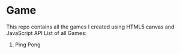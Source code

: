 # Game
This repo contains all the games I created using HTML5 canvas and JavaScript API
List of all Games:
  1. Ping Pong
  
